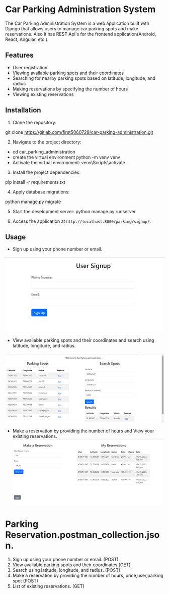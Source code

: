 # Car Parking Administration System

The Car Parking Administration System is a web application built with Django that allows users to manage car parking spots and make reservations.
Also it has REST Api's for the frontend application(Android, React, Angular, etc.).

## Features

- User registration
- Viewing available parking spots and their coordinates
- Searching for nearby parking spots based on latitude, longitude, and radius
- Making reservations by specifying the number of hours
- Viewing existing reservations

## Installation

1. Clone the repository:

git clone https://gitlab.com/first5060729/car-parking-administration.git


2. Navigate to the project directory:

- cd car_parking_administration
- create the virtual environment
  python -m venv venv
- Activate the virtual environment:
  venv\Scripts\activate


3. Install the project dependencies:

pip install -r requirements.txt

4. Apply database migrations:

python manage.py migrate


5. Start the development server:
python manage.py runserver


6. Access the application at `http://localhost:8000/parking/signup/`.


## Usage

- Sign up using your phone number or email.

![img.png](img.png)
- View available parking spots and their coordinates and search using latitude, longitude, and radius.

![img_1.png](img_1.png)

- Make a reservation by providing the number of hours and View your existing reservations.
![img_2.png](img_2.png)


# Parking Reservation.postman_collection.json.

1) Sign up using your phone number or email. (POST)
2) View available parking spots and their coordinates (GET)
3) Search using latitude, longitude, and radius. (POST)
4) Make a reservation by providing the number of hours, price,user,parking spot (POST)
5) List of existing reservations. (GET)




